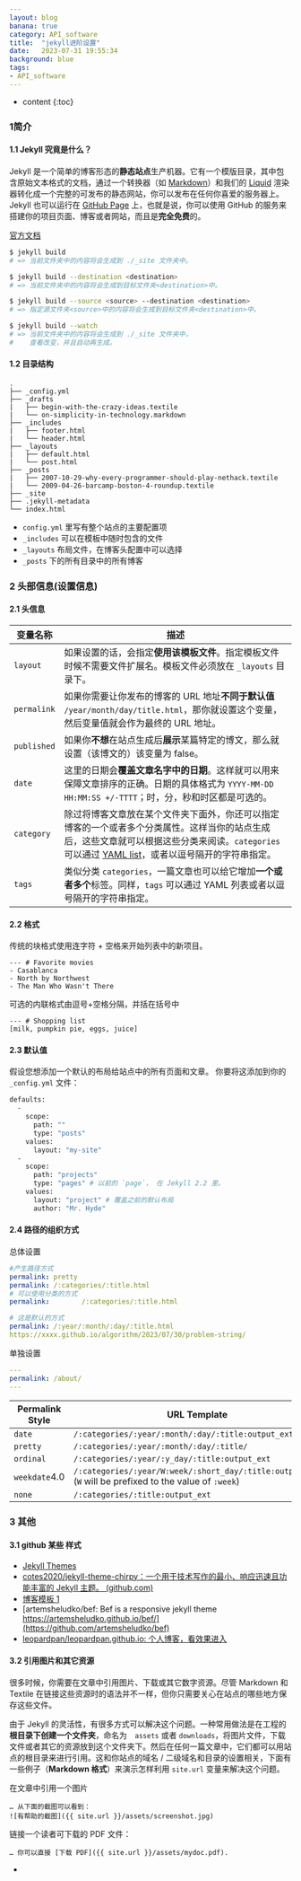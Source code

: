 ```yaml
---
layout: blog
banana: true
category: API_software
title:  "jekyll进阶设置"
date:   2023-07-31 19:55:34
background: blue
tags:
- API_software
---
```


* content
{:toc}


### 1简介

#### 1.1 Jekyll 究竟是什么？

Jekyll 是一个简单的博客形态的**静态站点**生产机器。它有一个模版目录，其中包含原始文本格式的文档，通过一个转换器（如 [Markdown](http://daringfireball.net/projects/markdown/)）和我们的 [Liquid](https://github.com/Shopify/liquid/wiki) 渲染器转化成一个完整的可发布的静态网站，你可以发布在任何你喜爱的服务器上。Jekyll 也可以运行在 [GitHub Page](http://pages.github.com/) 上，也就是说，你可以使用 GitHub 的服务来搭建你的项目页面、博客或者网站，而且是**完全免费**的。

[官方文档](http://jekyllcn.com/docs/)



```bash
$ jekyll build
# => 当前文件夹中的内容将会生成到 ./_site 文件夹中。

$ jekyll build --destination <destination>
# => 当前文件夹中的内容将会生成到目标文件夹<destination>中。

$ jekyll build --source <source> --destination <destination>
# => 指定源文件夹<source>中的内容将会生成到目标文件夹<destination>中。

$ jekyll build --watch
# => 当前文件夹中的内容将会生成到 ./_site 文件夹中，
#    查看改变，并且自动再生成。
```





#### 1.2 目录结构

```
.
├── _config.yml
├── _drafts
|   ├── begin-with-the-crazy-ideas.textile
|   └── on-simplicity-in-technology.markdown
├── _includes
|   ├── footer.html
|   └── header.html
├── _layouts
|   ├── default.html
|   └── post.html
├── _posts
|   ├── 2007-10-29-why-every-programmer-should-play-nethack.textile
|   └── 2009-04-26-barcamp-boston-4-roundup.textile
├── _site
├── .jekyll-metadata
└── index.html
```

- `config.yml` 里写有整个站点的主要配置项
- `_includes` 可以在模板中随时包含的文件
- `_layouts` 布局文件，在博客头配置中可以选择
- `_posts` 下的所有目录中的所有博客



### 2 头部信息(设置信息)

#### 2.1 头信息

| 变量名称    | 描述                                                         |
| ----------- | ------------------------------------------------------------ |
| `layout`    | 如果设置的话，会指定**使用该模板文件**。指定模板文件时候不需要文件扩展名。模板文件必须放在 `_layouts` 目录下。 |
| `permalink` | 如果你需要让你发布的博客的 URL 地址**不同于默认值** `/year/month/day/title.html`，那你就设置这个变量，然后变量值就会作为最终的 URL 地址。 |
| `published` | 如果你**不想**在站点生成后**展示**某篇特定的博文，那么就设置（该博文的）该变量为 false。 |
| `date`      | 这里的日期会**覆盖文章名字中的日期**。这样就可以用来保障文章排序的正确。日期的具体格式为 `YYYY-MM-DD HH:MM:SS +/-TTTT`；时，分，秒和时区都是可选的。 |
| `category`  | 除过将博客文章放在某个文件夹下面外，你还可以指定博客的一个或者多个分类属性。这样当你的站点生成后，这些文章就可以根据这些分类来阅读。`categories` 可以通过 [YAML list](http://en.wikipedia.org/wiki/YAML#Lists)，或者以逗号隔开的字符串指定。 |
| `tags`      | 类似分类 `categories`，一篇文章也可以给它增加**一个或者多个**标签。同样，`tags` 可以通过 YAML 列表或者以逗号隔开的字符串指定。 |



#### 2.2 格式

传统的块格式使用连字符 + 空格来开始列表中的新项目。

```
--- # Favorite movies
- Casablanca
- North by Northwest
- The Man Who Wasn't There
```

可选的内联格式由逗号+空格分隔，并括在括号中

```
--- # Shopping list
[milk, pumpkin pie, eggs, juice]
```









#### 2.3 默认值

假设您想添加一个默认的布局给站点中的所有页面和文章。 你要将这添加到你的 `_config.yml` 文件：

```bash
defaults:
  -
    scope:
      path: ""
      type: "posts"
    values:
      layout: "my-site"
  -
    scope:
      path: "projects"
      type: "pages" # 以前的 `page`， 在 Jekyll 2.2 里。
    values:
      layout: "project" # 覆盖之前的默认布局
      author: "Mr. Hyde"

```











#### 2.4 路径的组织方式

总体设置

```yaml
#产生路径方式
permalink: pretty
permalink: /:categories/:title.html
# 可以使用分类的方式
permalink:        /:categories/:title.html

# 这是默认的方式
permalink: /:year/:month/:day/:title.html
https://xxxx.github.io/algorithm/2023/07/30/problem-string/

```



单独设置

```yaml
---
permalink: /about/
---

```



| Permalink Style | URL Template                                                 |
| --------------- | ------------------------------------------------------------ |
| `date`          | `/:categories/:year/:month/:day/:title:output_ext`           |
| `pretty`        | `/:categories/:year/:month/:day/:title/`                     |
| `ordinal`       | `/:categories/:year/:y_day/:title:output_ext`                |
| `weekdate`4.0   | `/:categories/:year/W:week/:short_day/:title:output_ext` (`W` will be prefixed to the value of `:week`) |
| `none`          | `/:categories/:title:output_ext`                             |







### 3 其他

#### 3.1 github 某些 样式

- [Jekyll Themes](http://jekyllthemes.org/)
- [cotes2020/jekyll-theme-chirpy：一个用于技术写作的最小、响应迅速且功能丰富的 Jekyll 主题。 (github.com)](https://github.com/cotes2020/jekyll-theme-chirpy)
- [博客模板 1](https://github.com/Liberxue/liberxue.github.io) 
- [artemsheludko/bef: Bef is a responsive jekyll theme https://artemsheludko.github.io/bef/](https://github.com/artemsheludko/bef)
- [leopardpan/leopardpan.github.io: 个人博客，看效果进入](https://github.com/leopardpan/leopardpan.github.io)



#### 3.2 引用图片和其它资源

很多时候，你需要在文章中引用图片、下载或其它数字资源。尽管 Markdown 和 Textile 在链接这些资源时的语法并不一样，但你只需要关心在站点的哪些地方保存这些文件。

由于 Jekyll 的灵活性，有很多方式可以解决这个问题。一种常用做法是在工程的**根目录下创建一个文件夹**，命名为　`assets` 或者 `downloads`，将图片文件，下载文件或者其它的资源放到这个文件夹下。然后在任何一篇文章中，它们都可以用站点的根目录来进行引用。这和你站点的域名 / 二级域名和目录的设置相关，下面有一些例子（**Markdown 格式**）来演示怎样利用 `site.url` 变量来解决这个问题。

在文章中引用一个图片

```
… 从下面的截图可以看到：
![有帮助的截图]({{ site.url }}/assets/screenshot.jpg)
```

链接一个读者可下载的 PDF 文件：

```
… 你可以直接 [下载 PDF]({{ site.url }}/assets/mydoc.pdf).
```









- 



